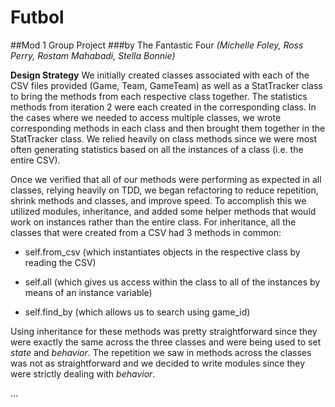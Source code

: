 # Futbol

##Mod 1 Group Project
###by The Fantastic Four
*(Michelle Foley, Ross Perry, Rostam Mahabadi, Stella Bonnie)*

**Design Strategy**
We initially created classes associated with each of the CSV files provided (Game, Team, GameTeam) as well as a StatTracker class to bring the methods from each respective class together. The statistics methods from iteration 2 were each created in the corresponding class. In the cases where we needed to access multiple classes, we wrote corresponding methods in each class and then brought them together in the StatTracker class. We relied heavily on class methods since we were most often generating statistics based on all the instances of a class (i.e. the entire CSV).

Once we verified that all of our methods were performing as expected in all classes, relying heavily on TDD, we began refactoring to reduce repetition, shrink methods and classes, and improve speed. To accomplish this we utilized modules, inheritance, and added some helper methods that would work on instances rather than the entire class. For inheritance, all the classes that were created from a CSV had 3 methods in common:

* self.from_csv (which instantiates objects in the respective class by reading the CSV)

* self.all (which gives us access within the class to all of the instances by means of an instance variable)

* self.find_by (which allows us to search using game_id)

Using inheritance for these methods was pretty straightforward since they were exactly the same across the three classes and were being used to set _state_ and _behavior_. The repetition we saw in methods across the classes was not as straightforward and we decided to write modules since they were strictly dealing with _behavior_.

... 
